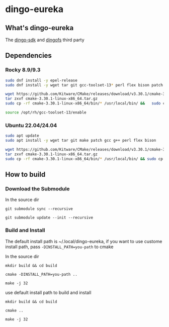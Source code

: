# dingo-eureka

## What's dingo-eureka

The [dingo-sdk](https://github.com/dingodb/dingo-sdk) and [dingofs](https://github.com/dingodb/dingofs) third party

## Dependencies

### Rocky 8.9/9.3

```sh
sudo dnf install -y epel-release
sudo dnf install -y wget tar git gcc-toolset-13* perl flex bison patch

wget https://github.com/Kitware/CMake/releases/download/v3.30.1/cmake-3.30.1-linux-x86_64.tar.gz
tar zxvf cmake-3.30.1-linux-x86_64.tar.gz
sudo cp -rf cmake-3.30.1-linux-x86_64/bin/* /usr/local/bin/ &&   sudo cp -rf  cmake-3.30.1-linux-x86_64/share/* /usr/local/share && rm -rf cmake-3.30.1-linux-x86_64

source /opt/rh/gcc-toolset-13/enable
```

### Ubuntu 22.04/24.04

```sh
sudo apt update
sudo apt install -y wget tar git make patch gcc g++ perl flex bison

wget https://github.com/Kitware/CMake/releases/download/v3.30.1/cmake-3.30.1-linux-x86_64.tar.gz
tar zxvf cmake-3.30.1-linux-x86_64.tar.gz
sudo cp -rf cmake-3.30.1-linux-x86_64/bin/* /usr/local/bin/ && sudo cp -rf  cmake-3.30.1-linux-x86_64/share/* /usr/local/share && rm -rf cmake-3.30.1-linux-x86_64
```

## How to build 

### Download the Submodule

In the source dir

```shell
git submodule sync --recursive

git submodule update --init --recursive
```

### Build and Install 
The default install path is ~/.local/dingo-eureka, if you want to use custome install path, pass `-DINSTALL_PATH=you-path` to cmake

In the source dir

```shell
mkdir build && cd build

cmake -DINSTALL_PATH=you-path ..

make -j 32
```

use default install path to build and install

```shell
mkdir build && cd build

cmake ..

make -j 32
```
